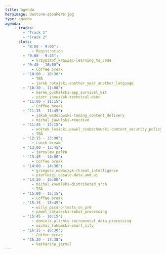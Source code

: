 ```yaml
---
title: agenda
heroImage: duotone-speakers.jpg
type: agenda
agenda:
    - tracks: 
        - "Track 1"
        - "Track 2"
      slots: 
        - "8:00 - 9:00":
            - Registration
        - "9:00 - 9:45": 
            - krzysztof_krawiec-learning_to_code
        - "9:45 - 10:00":
            - Coffee break
        - "10:00 - 10:30":
            - TBA
            - jarek_ratajski-another_year_another_language
        - "10:30 - 11:00":
            - marek_puchalski-app_survival_kit
            - piotr_januszek-technical-debt
        - "11:00 - 11:15":
            - Coffee break
        - "11:15 - 11:45":
            - jakub_wadolowski-taming_content_delivery
            - michal_jawulski-reactive
        - "11:45 - 12:15":
            - wojtek_lesicki-pawel_czubachowski-content_security_policy
            - TBA
        - "12:15 - 13:00":
            - Lunch break
        - "13:00 - 13:45":
            - jaroslaw_palka
        - "13:45 - 14:00":
            - Coffee break
        - "14:00 - 14:30":
            - grzegorz_nowaczyk-threat_intelligence
            - pierluigi_casale-data_and_ai
        - "14:30 - 15:00":
            - michal_kowalski-distributed_arch
            - TBA
        - "15:00 - 15:15":
            - Coffee break
        - "15:15 - 15:45":
            - willy_picard-tests_on_prd
            - pawel_satalecki-robot_processing
        - "15:45 - 16:15":
            - dominik_plichta-incremental_data_processing
            - michal_lakomski-smart_city
        - "16:15 - 16:30":
            - Coffee break
        - "16:30 - 17:30":
            - katharine_jarmul
---
```

